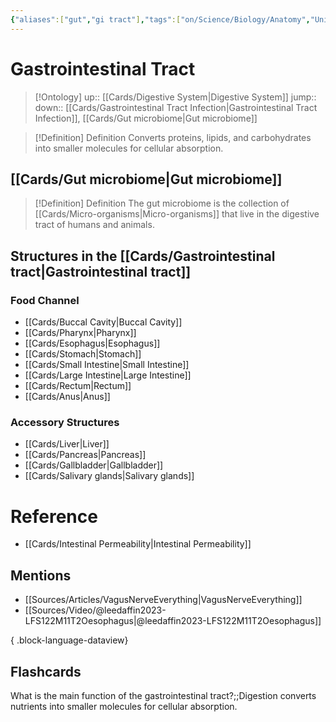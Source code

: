 ```yaml
---
{"aliases":["gut","gi tract"],"tags":["on/Science/Biology/Anatomy","Uni/HBIO1010","flashcards/hbio1010"],"dg-publish":true,"permalink":"/cards/gastrointestinal-tract/","dgPassFrontmatter":true}
---
```


# Gastrointestinal Tract

> [!Ontology]
> up:: [[Cards/Digestive System\|Digestive System]]
> jump::
> down:: [[Cards/Gastrointestinal Tract Infection\|Gastrointestinal Tract Infection]], [[Cards/Gut microbiome\|Gut microbiome]]

> [!Definition] Definition
> Converts proteins, lipids, and carbohydrates into smaller molecules for cellular absorption.

## [[Cards/Gut microbiome\|Gut microbiome]]


<div class="transclusion internal-embed is-loaded"><div class="markdown-embed">



> [!Definition] Definition
> The gut microbiome is the collection of [[Cards/Micro-organisms\|Micro-organisms]] that live in the digestive tract of humans and animals.

</div></div>


## Structures in the [[Cards/Gastrointestinal tract\|Gastrointestinal tract]]

### Food Channel

- [[Cards/Buccal Cavity\|Buccal Cavity]]
- [[Cards/Pharynx\|Pharynx]]
- [[Cards/Esophagus\|Esophagus]]
- [[Cards/Stomach\|Stomach]]
- [[Cards/Small Intestine\|Small Intestine]]
- [[Cards/Large Intestine\|Large Intestine]]
- [[Cards/Rectum\|Rectum]]
- [[Cards/Anus\|Anus]]

### Accessory Structures

- [[Cards/Liver\|Liver]]
- [[Cards/Pancreas\|Pancreas]]
- [[Cards/Gallbladder\|Gallbladder]]
- [[Cards/Salivary glands\|Salivary glands]]

# Reference

- [[Cards/Intestinal Permeability\|Intestinal Permeability]]

## Mentions

- [[Sources/Articles/VagusNerveEverything\|VagusNerveEverything]]
- [[Sources/Video/@leedaffin2023-LFS122M11T2Oesophagus\|@leedaffin2023-LFS122M11T2Oesophagus]]

{ .block-language-dataview}

## Flashcards

What is the main function of the gastrointestinal tract?;;Digestion converts nutrients into smaller molecules for cellular absorption.
<!--SR:!2023-08-19,3,250-->